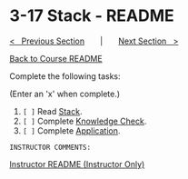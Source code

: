
# 3-17 Stack - README

[<&nbsp;&nbsp; Previous Section](../3-16_competency_3_fizzbuzz/README.md) 
&nbsp;&nbsp;&nbsp;&nbsp;&nbsp; | &nbsp;&nbsp;&nbsp;&nbsp;&nbsp; 
[Next Section &nbsp;&nbsp;>](../3-18_memory/README.md)

[Back to Course README](../README.md)


Complete the following tasks:

(Enter an 'x' when complete.)

1. `[ ]` Read [Stack](1_stack.md).
2. `[ ]` Complete [Knowledge Check](2_knowledge_check.md).
3. `[ ]` Complete [Application](3_application.md).

```
INSTRUCTOR COMMENTS:  
```

[Instructor README (Instructor Only)](.instructor/README.md)


<!--- End of file. --->

